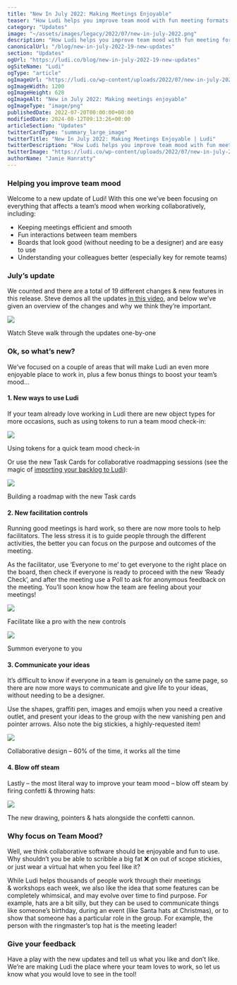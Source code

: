 ```yaml
---
title: "New In July 2022: Making Meetings Enjoyable"
teaser: "How Ludi helps you improve team mood with fun meeting formats and features."
category: "Updates"
image: "~/assets/images/legacy/2022/07/new-in-july-2022.png"
description: "How Ludi helps you improve team mood with fun meeting formats and features."
canonicalUrl: "/blog/new-in-july-2022-19-new-updates"
section: "Updates"
ogUrl: "https://ludi.co/blog/new-in-july-2022-19-new-updates"
ogSiteName: "Ludi"
ogType: "article"
ogImageUrl: "https://ludi.co/wp-content/uploads/2022/07/new-in-july-2022.png"
ogImageWidth: 1200
ogImageHeight: 628
ogImageAlt: "New in July 2022: Making meetings enjoyable"
ogImageType: "image/png"
publishedDate: 2022-07-20T00:00:00+00:00
modifiedDate: 2024-08-12T09:13:26+00:00
articleSection: "Updates"
twitterCardType: "summary_large_image"
twitterTitle: "New In July 2022: Making Meetings Enjoyable | Ludi"
twitterDescription: "How Ludi helps you improve team mood with fun meeting formats and features."
twitterImage: "https://ludi.co/wp-content/uploads/2022/07/new-in-july-2022.png"
authorName: "Jamie Hanratty"
---
```


### Helping you improve team mood

Welcome to a new update of Ludi! With this one we’ve been focusing on everything that affects a team’s mood when working collaboratively, including:

- Keeping meetings efficient and smooth
- Fun interactions between team members
- Boards that look good (without needing to be a designer) and are easy to use
- Understanding your colleagues better (especially key for remote teams)

### July’s update

We counted and there are a total of 19 different changes & new features in this release. Steve demos all the updates [in this video](https://updates.ludi.co/big-stickies-v2.50-3pbLa), and below we’ve given an overview of the changes and why we think they’re important.

![](../../assets/images/legacy/2023/05/634e94296e47a91398d9b1e9_Video-of-updates.png)

Watch Steve walk through the updates one-by-one

### Ok, so what’s new?

We’ve focused on a couple of areas that will make Ludi an even more enjoyable place to work in, plus a few bonus things to boost your team’s mood…

#### 1\. New ways to use Ludi

If your team already love working in Ludi there are new object types for more occasions, such as using tokens to run a team mood check-in:

![](../../assets/images/legacy/2023/05/634ed8eb7678c40bec8cb618_image-151.png)

Using tokens for a quick team mood check-in

Or use the new Task Cards for collaborative roadmapping sessions (see the magic of [importing your backlog to Ludi](https://docs.ludi.co/boards/import-data-to-your-boards)):

![](../../assets/images/legacy/2023/05/634edae0eea2b5c7e509c7d3_Quarterly-roadmap-1.png)

Building a roadmap with the new Task cards

#### 2\. New facilitation controls

Running good meetings is hard work, so there are now more tools to help facilitators. The less stress it is to guide people through the different activities, the better you can focus on the purpose and outcomes of the meeting.

As the facilitator, use ‘Everyone to me’ to get everyone to the right place on the board, then check if everyone is ready to proceed with the new ‘Ready Check’, and after the meeting use a Poll to ask for anonymous feedback on the meeting. You’ll soon know how the team are feeling about your meetings!

![](../../assets/images/legacy/2023/05/634edbef7678c44bb98ce0eb_facilitate-x2-1.png)

Facilitate like a pro with the new controls

![](../../assets/images/legacy/2023/05/634fe31ff87e0b2d38f1cedb_image-152.png)

Summon everyone to you

#### 3\. Communicate your ideas

It’s difficult to know if everyone in a team is genuinely on the same page, so there are now more ways to communicate and give life to your ideas, without needing to be a designer.

Use the shapes, graffiti pen, images and emojis when you need a creative outlet, and present your ideas to the group with the new vanishing pen and pointer arrows. Also note the big stickies, a highly-requested item!

![](../../assets/images/legacy/2023/05/634edd499d915f6fbef07f62_design-review-x2-1.png)

Collaborative design – 60% of the time, it works all the time

#### 4\. Blow off steam

Lastly – the most literal way to improve your team mood – blow off steam by firing confetti & throwing hats:

![](../../assets/images/legacy/2023/05/634edc3f962c3b70ddd98736_gestures-x2-1.png)

The new drawing, pointers & hats alongside the confetti cannon.

### Why focus on Team Mood?

Well, we think collaborative software should be enjoyable and fun to use. Why shouldn’t you be able to scribble a big fat ❌ on out of scope stickies, or just wear a virtual hat when you feel like it?

While Ludi helps thousands of people work through their meetings & workshops each week, we also like the idea that some features can be completely whimsical, and may evolve over time to find purpose. For example, hats are a bit silly, but they can be used to communicate things like someone’s birthday, during an event (like Santa hats at Christmas), or to show that someone has a particular role in the group. For example, the person with the ringmaster’s top hat is the meeting leader!

### Give your feedback

Have a play with the new updates and tell us what you like and don’t like. We’re are making Ludi the place where your team loves to work, so let us know what you would love to see in the tool!
